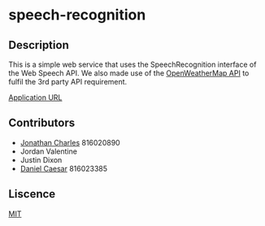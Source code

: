 # speech-recognition
## Description
This is a simple web service that uses the SpeechRecognition interface of the Web Speech API.
We also made use of the [OpenWeatherMap API](https://openweathermap.org) to fulfil the 3rd party API requirement.

[Application URL](https://danieldcaesar.github.io/speech-recognition/public)



## Contributors
* [Jonathan Charles](https://github.com/boydingo) 816020890
* Jordan Valentine
* Justin Dixon
* [Daniel Caesar](https://github.com/danieldcaesar) 816023385


## Liscence
[MIT](LICENSE)
